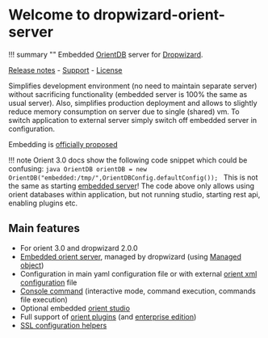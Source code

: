 # Welcome to dropwizard-orient-server

!!! summary ""
    Embedded [OrientDB](https://orientdb.com/) server for [Dropwizard](https://dropwizard.io).

[Release notes](about/history.md) - [Support](about/support.md) - [License](about/license.md)

Simplifies development environment (no need to maintain separate server) without sacrificing functionality (embedded server is 100% the same as usual server).
Also, simplifies production deployment and allows to slightly reduce memory consumption on server due to single (shared) vm.
To switch application to external server simply switch off embedded server in configuration.

Embedding is [officially proposed](https://orientdb.com/database/orientdb-embedded/)

!!! note
    Orient 3.0 docs show the following code snippet which could be confusing:
    ```java
    OrientDB orientDB = new OrientDB("embedded:/tmp/",OrientDBConfig.defaultConfig());
    ```
    This is not the same as starting [embedded server](http://orientdb.com/docs/3.0.x/internals/Embedded-Server.html)!
    The code above only allows using orient databases within application, but not running studio,
    starting rest api, enabling plugins etc.    
    

## Main features

* For orient 3.0 and dropwizard 2.0.0
* [Embedded orient server](http://orientdb.com/docs/3.0.x/internals/Embedded-Server.html), 
managed by dropwizard (using [Managed object](http://www.dropwizard.io/1.3.5/docs/manual/core.html#managed-objects))
* Configuration in main yaml configuration file or with external 
[orient xml configuration](http://orientdb.com/docs/3.0.x/internals/DB-Server.html) file
* [Console command](http://orientdb.com/docs/3.0.x/console/Console-Commands.html) 
(interactive mode, command execution, commands file execution)
* Optional embedded [orient studio](http://orientdb.com/docs/3.0.x/studio/Studio-Introduction.html)
* Full support of [orient plugins](guide/plugins.md) (and [enterprise edition](guide/enterprise.md))
* [SSL configuration helpers](guide/ssl.md)
